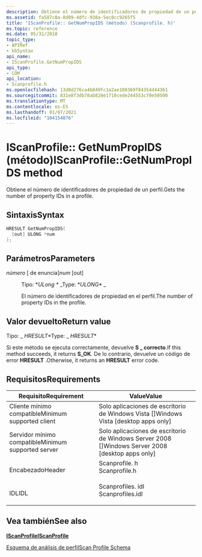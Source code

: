 ```yaml
---
description: Obtiene el número de identificadores de propiedad de un perfil.
ms.assetid: fa587c8a-8d09-4dfc-938a-5ec8cc9265f5
title: 'IScanProfile:: GetNumPropIDS (método) (Scanprofile. h)'
ms.topic: reference
ms.date: 05/31/2018
topic_type:
- APIRef
- kbSyntax
api_name:
- IScanProfile.GetNumPropIDS
api_type:
- COM
api_location:
- Scanprofile.h
ms.openlocfilehash: 13d8d276ca4b849fc1a2ae108369f84354d44361
ms.sourcegitcommit: 831e8f3db78ab820e1710cede244553c70e50500
ms.translationtype: MT
ms.contentlocale: es-ES
ms.lasthandoff: 01/07/2021
ms.locfileid: "104154876"
---
```

# <a name="iscanprofilegetnumpropids-method"></a><span data-ttu-id="f29de-103">IScanProfile:: GetNumPropIDS (método)</span><span class="sxs-lookup"><span data-stu-id="f29de-103">IScanProfile::GetNumPropIDS method</span></span>

<span data-ttu-id="f29de-104">Obtiene el número de identificadores de propiedad de un perfil.</span><span class="sxs-lookup"><span data-stu-id="f29de-104">Gets the number of property IDs in a profile.</span></span>

## <a name="syntax"></a><span data-ttu-id="f29de-105">Sintaxis</span><span class="sxs-lookup"><span data-stu-id="f29de-105">Syntax</span></span>


```C++
HRESULT GetNumPropIDS(
  [out] ULONG *num
);
```



## <a name="parameters"></a><span data-ttu-id="f29de-106">Parámetros</span><span class="sxs-lookup"><span data-stu-id="f29de-106">Parameters</span></span>

<dl> <dt>

<span data-ttu-id="f29de-107">*número* \[ de enuncia\]</span><span class="sxs-lookup"><span data-stu-id="f29de-107">*num* \[out\]</span></span>
</dt> <dd>

<span data-ttu-id="f29de-108">Tipo: \**ULong \** _</span><span class="sxs-lookup"><span data-stu-id="f29de-108">Type: \**ULONG\** _</span></span>

<span data-ttu-id="f29de-109">El número de identificadores de propiedad en el perfil.</span><span class="sxs-lookup"><span data-stu-id="f29de-109">The number of property IDs in the profile.</span></span>

</dd> </dl>

## <a name="return-value"></a><span data-ttu-id="f29de-110">Valor devuelto</span><span class="sxs-lookup"><span data-stu-id="f29de-110">Return value</span></span>

<span data-ttu-id="f29de-111">Tipo: _ *HRESULT*\*</span><span class="sxs-lookup"><span data-stu-id="f29de-111">Type: _ *HRESULT*\*</span></span>

<span data-ttu-id="f29de-112">Si este método se ejecuta correctamente, devuelve **S \_ correcto**.</span><span class="sxs-lookup"><span data-stu-id="f29de-112">If this method succeeds, it returns **S\_OK**.</span></span> <span data-ttu-id="f29de-113">De lo contrario, devuelve un código de error **HRESULT** .</span><span class="sxs-lookup"><span data-stu-id="f29de-113">Otherwise, it returns an **HRESULT** error code.</span></span>

## <a name="requirements"></a><span data-ttu-id="f29de-114">Requisitos</span><span class="sxs-lookup"><span data-stu-id="f29de-114">Requirements</span></span>



| <span data-ttu-id="f29de-115">Requisito</span><span class="sxs-lookup"><span data-stu-id="f29de-115">Requirement</span></span> | <span data-ttu-id="f29de-116">Value</span><span class="sxs-lookup"><span data-stu-id="f29de-116">Value</span></span> |
|-------------------------------------|---------------------------------------------------------------------------------------------|
| <span data-ttu-id="f29de-117">Cliente mínimo compatible</span><span class="sxs-lookup"><span data-stu-id="f29de-117">Minimum supported client</span></span><br/> | <span data-ttu-id="f29de-118">Solo aplicaciones de escritorio de Windows Vista \[\]</span><span class="sxs-lookup"><span data-stu-id="f29de-118">Windows Vista \[desktop apps only\]</span></span><br/>                                              |
| <span data-ttu-id="f29de-119">Servidor mínimo compatible</span><span class="sxs-lookup"><span data-stu-id="f29de-119">Minimum supported server</span></span><br/> | <span data-ttu-id="f29de-120">Solo aplicaciones de escritorio de Windows Server 2008 \[\]</span><span class="sxs-lookup"><span data-stu-id="f29de-120">Windows Server 2008 \[desktop apps only\]</span></span><br/>                                        |
| <span data-ttu-id="f29de-121">Encabezado</span><span class="sxs-lookup"><span data-stu-id="f29de-121">Header</span></span><br/>                   | <dl> <span data-ttu-id="f29de-122"><dt>Scanprofile. h</dt></span><span class="sxs-lookup"><span data-stu-id="f29de-122"><dt>Scanprofile.h</dt></span></span> </dl>    |
| <span data-ttu-id="f29de-123">IDL</span><span class="sxs-lookup"><span data-stu-id="f29de-123">IDL</span></span><br/>                      | <dl> <span data-ttu-id="f29de-124"><dt>Scanprofiles. idl</dt></span><span class="sxs-lookup"><span data-stu-id="f29de-124"><dt>Scanprofiles.idl</dt></span></span> </dl> |



## <a name="see-also"></a><span data-ttu-id="f29de-125">Vea también</span><span class="sxs-lookup"><span data-stu-id="f29de-125">See also</span></span>

<dl> <dt>

[<span data-ttu-id="f29de-126">**IScanProfile**</span><span class="sxs-lookup"><span data-stu-id="f29de-126">**IScanProfile**</span></span>](-wia-iscanprofile.md)
</dt> <dt>

[<span data-ttu-id="f29de-127">Esquema de análisis de perfil</span><span class="sxs-lookup"><span data-stu-id="f29de-127">Scan Profile Schema</span></span>](-wia-scan-profile-schema.md)
</dt> </dl>

 

 





